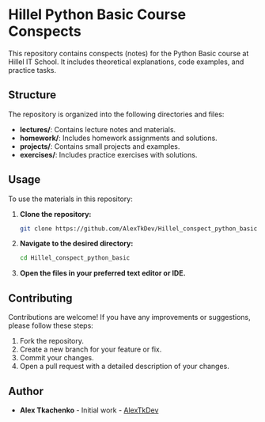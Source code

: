 # Hillel Python Basic Course Conspects

This repository contains conspects (notes) for the Python Basic course at Hillel IT School. It includes theoretical explanations, code examples, and practice tasks.

## Structure

The repository is organized into the following directories and files:

- **lectures/**: Contains lecture notes and materials.
- **homework/**: Includes homework assignments and solutions.
- **projects/**: Contains small projects and examples.
- **exercises/**: Includes practice exercises with solutions.

## Usage

To use the materials in this repository:

1. **Clone the repository:**

    ```bash
    git clone https://github.com/AlexTkDev/Hillel_conspect_python_basic.git
    ```

2. **Navigate to the desired directory:**

    ```bash
    cd Hillel_conspect_python_basic
    ```

3. **Open the files in your preferred text editor or IDE.**

## Contributing

Contributions are welcome! If you have any improvements or suggestions, please follow these steps:

1. Fork the repository.
2. Create a new branch for your feature or fix.
3. Commit your changes.
4. Open a pull request with a detailed description of your changes.


## Author

- **Alex Tkachenko** - Initial work - [AlexTkDev](https://github.com/AlexTkDev)
